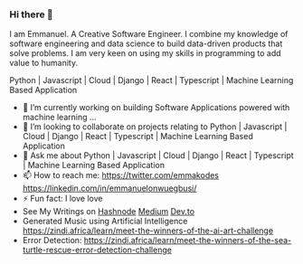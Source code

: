 ### Hi there 👋
I am Emmanuel. A Creative Software Engineer. I combine my knowledge of software engineering and data science to build data-driven products that solve problems.
I am very keen on using my skills in programming to add value to humanity.

Python | Javascript | Cloud | Django | React | Typescript | Machine Learning Based Application

- 🌱 I’m currently working on building Software Applications powered with machine learning ...
- 👯 I’m looking to collaborate on projects relating to Python | Javascript | Cloud | Django | React | Typescript | Machine Learning Based Application
- 💬 Ask me about Python | Javascript | Cloud | Django | React | Typescript | Machine Learning Based Application
- 📫 How to reach me: https://twitter.com/emmakodes  https://linkedin.com/in/emmanuelonwuegbusi/
- ⚡ Fun fact: I love love
- See My Writings on [Hashnode](https://hashnode.com/@emmakodes)     [Medium](https://medium.com/@emmakodes)  [Dev.to](https://dev.to/emmakodes_)
- Generated Music using Artificial Intelligence https://zindi.africa/learn/meet-the-winners-of-the-ai-art-challenge
- Error Detection: https://zindi.africa/learn/meet-the-winners-of-the-sea-turtle-rescue-error-detection-challenge
